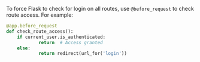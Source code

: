 To force Flask to check for login on all routes, use `@before_request` to check route access. For example:

```python
@app.before_request
def check_route_access():
    if current_user.is_authenticated:
            return  # Access granted
    else:
            return redirect(url_for('login'))

```